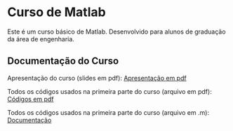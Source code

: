 
# Curso de Matlab
Este é um curso básico de Matlab. Desenvolvido para alunos de graduação da área de engenharia.



## Documentação do Curso

Apresentação do curso (slides em pdf): [Apresentação em pdf](https://)

Todos os códigos usados na primeira parte do curso (arquivo em pdf): [Códigos em pdf](https://)

Todos os códigos usados na primeira parte do curso (arquivo em .m): [Documentação](https://)
